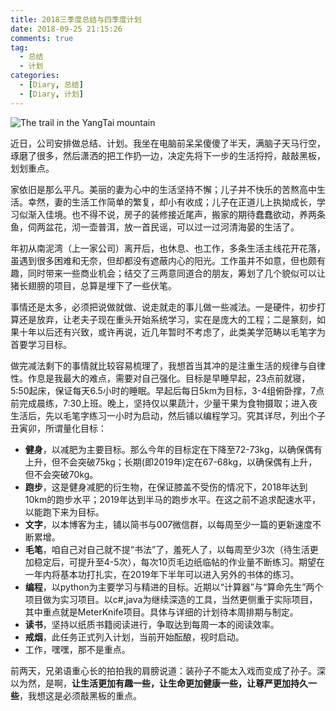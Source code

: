 ```yaml
---
title: 2018三季度总结与四季度计划
date: 2018-09-25 21:15:26
comments: true
tag: 
  - 总结
  - 计划
categories:
  - [Diary, 总结]
  - [Diary, 计划]
---
```


![The trail in the YangTai mountain](https://oss.xknife.net/The_trail_in_the_YangTai-mountain.jpg)

近日，公司安排做总结、计划。我坐在电脑前呆呆傻傻了半天，满脑子天马行空，琢磨了很多，然后潇洒的把工作扔一边，决定先将下一步的生活捋捋，敲敲黑板，划划重点。

家依旧是那么平凡。美丽的妻为心中的生活坚持不懈；儿子并不快乐的苦熬高中生活。幸然，妻的生活工作简单的繁复，却小有收成；儿子在正道儿上执拗成长，学习似渐入佳境。也不得不说，房子的装修接近尾声，搬家的期待蠢蠢欲动，养两条鱼，伺两盆花，沏一壶普洱，放一首民谣，可以过一过河清海晏的生活了。

年初从南泥湾（上一家公司）离开后，也休息、也工作，多条生活主线花开花落，虽遇到很多困难和无奈，但却都没有遮蔽内心的阳光。工作虽并不如意，但也颇有趣，同时带来一些商业机会；结交了三两意同道合的朋友，筹划了几个貌似可以让猪长翅膀的项目，总算是埋下了一些伏笔。

事情还是太多，必须把说做就做、说走就走的事儿做一些减法。一是硬件，初步打算还是放弃，让老夫子现在重头开始系统学习，实在是庞大的工程；二是篆刻，如果十年以后还有兴致，或许再说，近几年暂时不考虑了，此类美学范畴以毛笔字为首要学习目标。

做完减法剩下的事情就比较容易梳理了，我想首当其冲的是注重生活的规律与自律性。作息是我最大的难点，需要对自己强化。目标是早睡早起，23点前就寝，5:50起床，保证每天6.5小时的睡眠。早起后每日5km为目标，3-4组俯卧撑，7点前完成晨练，7:30上班。晚上，坚持仅以果蔬汁，少量干果为食物摄取；进入夜生活后，先以毛笔字练习一小时为启动，然后铺以编程学习。究其详尽，列出个子丑寅卯，所谓量化目标：

- **健身**，以减肥为主要目标。那么今年的目标定在下降至72-73kg，以确保偶有上升，但不会突破75kg；长期(即2019年)定在67-68kg，以确保偶有上升，但不会突破70kg。
- **跑步**，这是健身减肥的衍生物，在保证膝盖不受伤的情况下，2018年达到10km的跑步水平；2019年达到半马的跑步水平。在这之前不追求配速水平，以能跑下来为目标。
- **文字**，以本博客为主，铺以简书与007微信群，以每周至少一篇的更新速度不断累增。
- **毛笔**，咱自己对自己就不提“书法”了，羞死人了，以每周至少3次（待生活更加稳定后，可提升至4-5次），每次10页毛边纸临帖的作业量不断练习。期望在一年内将基本功打扎实，在2019年下半年可以进入另外的书体的练习。
- **编程**，以python为主要学习与精进的目标。近期以“计算器”与“算命先生”两个项目做为实习项目。以c#,java为继续深造的工具，当然更侧重于实际项目，其中重点就是MeterKnife项目。具体与详细的计划待本周排期与制定。
- **读书**，坚持以纸质书籍阅读进行，争取达到每周一本的阅读效率。
- **戒烟**，此任务正式列入计划，当前开始酝酿，视时启动。
- 工作，嘿嘿，那不是重点。


前两天，兄弟语重心长的拍拍我的肩膀说道：装孙子不能太入戏而变成了孙子。深以为然，是啊，**让生活更加有趣一些，让生命更加健康一些，让尊严更加持久一些**，我想这是必须敲黑板的重点。

